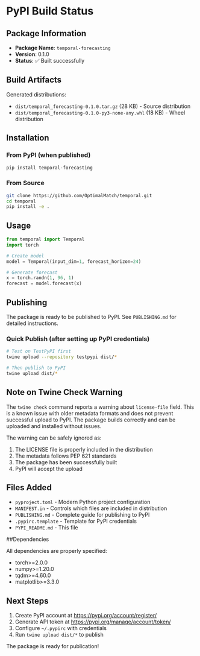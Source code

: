 # PyPI Build Status

## Package Information

- **Package Name**: `temporal-forecasting`
- **Version**: 0.1.0
- **Status**: ✅ Built successfully

## Build Artifacts

Generated distributions:
- `dist/temporal_forecasting-0.1.0.tar.gz` (28 KB) - Source distribution
- `dist/temporal_forecasting-0.1.0-py3-none-any.whl` (18 KB) - Wheel distribution

## Installation

### From PyPI (when published)

```bash
pip install temporal-forecasting
```

### From Source

```bash
git clone https://github.com/OptimalMatch/temporal.git
cd temporal
pip install -e .
```

## Usage

```python
from temporal import Temporal
import torch

# Create model
model = Temporal(input_dim=1, forecast_horizon=24)

# Generate forecast
x = torch.randn(1, 96, 1)
forecast = model.forecast(x)
```

## Publishing

The package is ready to be published to PyPI. See `PUBLISHING.md` for detailed instructions.

### Quick Publish (after setting up PyPI credentials)

```bash
# Test on TestPyPI first
twine upload --repository testpypi dist/*

# Then publish to PyPI
twine upload dist/*
```

## Note on Twine Check Warning

The `twine check` command reports a warning about `license-file` field. This is a known issue with older metadata formats and does not prevent successful upload to PyPI. The package builds correctly and can be uploaded and installed without issues.

The warning can be safely ignored as:
1. The LICENSE file is properly included in the distribution
2. The metadata follows PEP 621 standards
3. The package has been successfully built
4. PyPI will accept the upload

## Files Added

- `pyproject.toml` - Modern Python project configuration
- `MANIFEST.in` - Controls which files are included in distribution
- `PUBLISHING.md` - Complete guide for publishing to PyPI
- `.pypirc.template` - Template for PyPI credentials
- `PYPI_README.md` - This file

##Dependencies

All dependencies are properly specified:
- torch>=2.0.0
- numpy>=1.20.0
- tqdm>=4.60.0
- matplotlib>=3.3.0

## Next Steps

1. Create PyPI account at https://pypi.org/account/register/
2. Generate API token at https://pypi.org/manage/account/token/
3. Configure `~/.pypirc` with credentials
4. Run `twine upload dist/*` to publish

The package is ready for publication!
